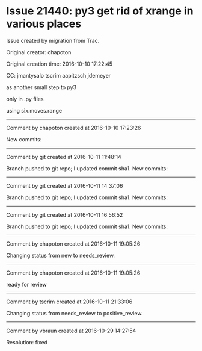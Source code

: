 # Issue 21440: py3 get rid of xrange in various places

Issue created by migration from Trac.

Original creator: chapoton

Original creation time: 2016-10-10 17:22:45

CC:  jmantysalo tscrim aapitzsch jdemeyer

as another small step to py3

only in .py files

using six.moves.range


---

Comment by chapoton created at 2016-10-10 17:23:26

New commits:


---

Comment by git created at 2016-10-11 11:48:14

Branch pushed to git repo; I updated commit sha1. New commits:


---

Comment by git created at 2016-10-11 14:37:06

Branch pushed to git repo; I updated commit sha1. New commits:


---

Comment by git created at 2016-10-11 16:56:52

Branch pushed to git repo; I updated commit sha1. New commits:


---

Comment by chapoton created at 2016-10-11 19:05:26

Changing status from new to needs_review.


---

Comment by chapoton created at 2016-10-11 19:05:26

ready for review


---

Comment by tscrim created at 2016-10-11 21:33:06

Changing status from needs_review to positive_review.


---

Comment by vbraun created at 2016-10-29 14:27:54

Resolution: fixed
